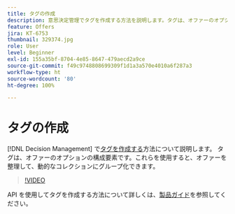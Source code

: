 ```yaml
---
title: タグの作成
description: 意思決定管理でタグを作成する方法を説明します。タグは、オファーのオプションの構成要素です。
feature: Offers
jira: KT-6753
thumbnail: 329374.jpg
role: User
level: Beginner
exl-id: 155a35bf-8704-4e85-8647-479aecd2a9ce
source-git-commit: f49c9748808699309f1d1a3a570e4010a6f287a3
workflow-type: ht
source-wordcount: '80'
ht-degree: 100%

---
```


# タグの作成

[!DNL Decision Management] で[タグを作成する](https://experienceleague.adobe.com/docs/journey-optimizer/using/offer-decisioniong/create-components/creating-tags.html?lang=ja)方法について説明します。 タグは、オファーのオプションの構成要素です。これらを使用すると、オファーを整理して、動的なコレクションにグループ化できます。

>[!VIDEO](https://video.tv.adobe.com/v/329374?quality=12&learn=on)

API を使用してタグを作成する方法について詳しくは、[製品ガイド](https://experienceleague.adobe.com/docs/journey-optimizer/using/offer-decisioniong/api-reference/offers-api/tags/create.html?lang=ja)を参照してください。
